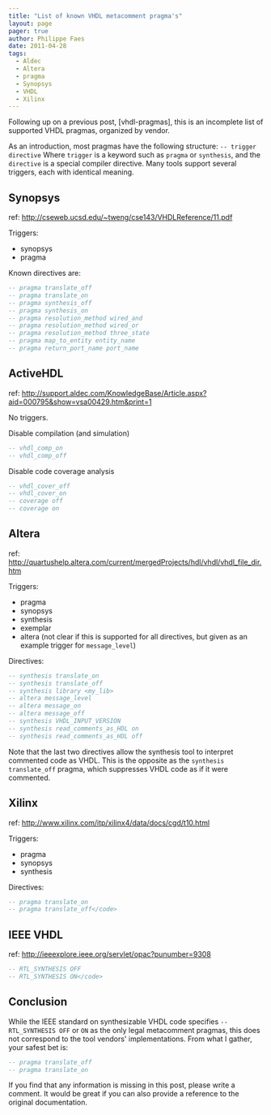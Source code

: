 ```yaml
---
title: "List of known VHDL metacomment pragma's"
layout: page 
pager: true
author: Philippe Faes
date: 2011-04-28
tags: 
  - Aldec
  - Altera
  - pragma
  - Synopsys
  - VHDL
  - Xilinx
---
```


Following up on a previous post, [vhdl-pragmas], this is an incomplete list of supported VHDL pragmas, organized by vendor.

As an introduction, most pragmas have the following structure:
`-- trigger directive`
Where `trigger` is a keyword such as `pragma` or `synthesis`, and the `directive` is a special compiler directive.
Many tools support several triggers, each with identical meaning.

## Synopsys

ref: <http://cseweb.ucsd.edu/~tweng/cse143/VHDLReference/11.pdf>

Triggers:

* synopsys
* pragma

Known directives are:
```vhdl
-- pragma translate_off
-- pragma translate_on
-- pragma synthesis_off
-- pragma synthesis_on
-- pragma resolution_method wired_and
-- pragma resolution_method wired_or
-- pragma resolution_method three_state 
-- pragma map_to_entity entity_name
-- pragma return_port_name port_name
```

## ActiveHDL

ref: <http://support.aldec.com/KnowledgeBase/Article.aspx?aid=000795&show=vsa00429.htm&print=1> 

No triggers.

Disable compilation (and simulation)
```vhdl
-- vhdl_comp_on
-- vhdl_comp_off
```

Disable code coverage analysis
```vhdl
-- vhdl_cover_off
-- vhdl_cover_on
-- coverage off
-- coverage on
```

## Altera

ref: <http://quartushelp.altera.com/current/mergedProjects/hdl/vhdl/vhdl_file_dir.htm> 

Triggers:
* pragma
* synopsys
* synthesis
* exemplar
* altera  (not clear if this is supported for all directives, but given as an example trigger for `message_level`)


Directives:
```vhdl
-- synthesis translate_on
-- synthesis translate_off
-- synthesis library <my_lib>
-- altera message_level
-- altera message_on
-- altera message_off
-- synthesis VHDL_INPUT_VERSION
-- synthesis read_comments_as_HDL on
-- synthesis read_comments_as_HDL off
```

Note that the last two directives allow the synthesis tool to interpret commented code as VHDL. This is the opposite as the `synthesis translate_off` pragma, which suppresses VHDL code as if it were commented.

## Xilinx

ref: <http://www.xilinx.com/itp/xilinx4/data/docs/cgd/t10.html> 

Triggers:
* pragma
* synopsys
* synthesis

Directives:
```vhdl
-- pragma translate_on
-- pragma translate_off</code>
```

## IEEE VHDL

ref: <http://ieeexplore.ieee.org/servlet/opac?punumber=9308>

```vhdl
-- RTL_SYNTHESIS OFF
-- RTL_SYNTHESIS ON</code>
```

## Conclusion

While the IEEE standard on synthesizable VHDL code specifies `-- RTL_SYNTHESIS OFF` or `ON` as the only legal metacomment pragmas, this does not correspond to the tool vendors' implementations. From what I gather, your safest bet is:
```vhdl
-- pragma translate_off
-- pragma translate_on
```

If you find that any information is missing in this post, please write a comment. It would be great if you can also provide a reference to the original documentation.
